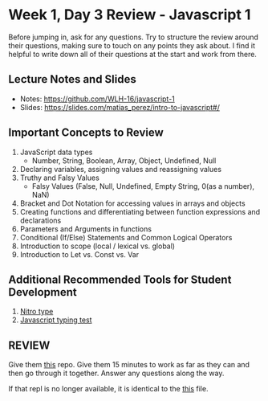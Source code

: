 # Week 1, Day 3 Review - Javascript 1

Before jumping in, ask for any questions. Try to structure the review around their questions, making sure to touch on any points they ask about. I find it helpful to write down all of their questions at the start and work from there.

## Lecture Notes and Slides

- Notes: https://github.com/WLH-16/javascript-1
- Slides: https://slides.com/matias_perez/intro-to-javascript#/

## Important Concepts to Review

1. JavaScript data types
    - Number, String, Boolean, Array, Object, Undefined, Null
2. Declaring variables, assigning values and reassigning values
3. Truthy and Falsy Values
    - Falsy Values (False, Null, Undefined, Empty String, 0(as a number), NaN)
4. Bracket and Dot Notation for accessing values in arrays and objects
5. Creating functions and differentiating between function expressions and declarations
6. Parameters and Arguments in functions
7. Conditional (If/Else) Statements and Common Logical Operators
8. Introduction to scope (local / lexical vs. global)
9. Introduction to Let vs. Const vs. Var

## Additional Recommended Tools for Student Development

1. [Nitro type](https://www.nitrotype.com/)
2. [Javascript typing test](http://www.speedcoder.net/lessons/js/1/)

## REVIEW

Give them [this](https://repl.it/@LucasSchaat/javascript-1-morning-review) repo. Give them 15 minutes to work as far as they can and then go through it together. Answer any questions along the way.

If that repl is no longer available, it is identical to the [this](javascript-1.js) file.
